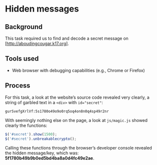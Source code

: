 Hidden messages
===============

Background
----------
This task required us to find and decode a secret message on [http://aboudingcougar.k17.org].

Tools used
----------
* Web browser with debugging capabilities (e.g., Chrome or Firefox)

Process
-------
For this task, a look at the website’s source code revealed very clearly, a string of garbled text in a `<div>` with `id="secret"`:
````
gurSvefgXrlVf:5s1780o49o9o0rq5oq4on8n0q4sp49r2nr
````

With seemingly nothing else on the page, a look at `js/magic.js` showed clearly the functions:
````js
$('#secret').show(1500);
$('#secret').unbreakablecrypto();
````
Calling these functions through the browser’s developer console revealed the hidden message/key, which was: **5f1780b49b9b0ed5bd4ba8a0d4fc49e2ae**.
